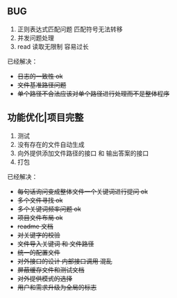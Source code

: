 ## BUG

1. 正则表达式匹配问题 匹配符号无法转移
2. 并发问题处理
3. read 读取无限制 容易过长

已经解决：

- ~~日志的一致性 ok~~
- ~~文件基准路径问题~~
- ~~单个路径不合法应该对单个路径进行处理而不是整体程序~~

## 功能优化|项目完整

1. 测试
2. 没有存在的文件自动生成
3. 向外提供添加文件路径的接口 和 输出答案的接口
4. 打包

已经解决：

- ~~每句话询问变成整体文件一个关键词进行提问 ok~~
- ~~多个文件寻找 ok~~
- ~~多个关键词频率问题 ok~~
- ~~项目文件布局 ok~~
- ~~readme 文档~~
- ~~对关键字的校验~~
- ~~文件导入关键词 和 文件路径~~
- ~~统一的配置文件~~
- ~~对外接口的设计 内部接口调用 混乱~~
- ~~屏蔽缓存文件和测试文档~~
- ~~对外提供模式的选择~~
- ~~用户和需求升级为全局的标志~~
